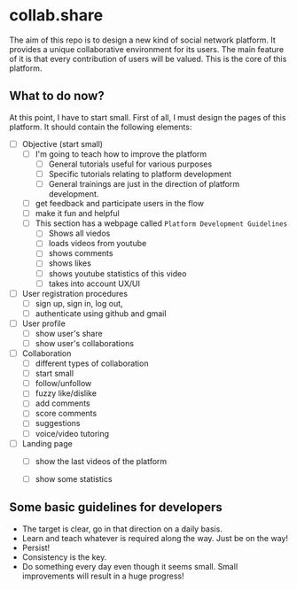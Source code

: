 # collab.share

The aim of this repo is to design a new kind of social network platform. It provides a unique collaborative environment for its users. The main feature of it is that every contribution of users will be valued. This is the core of this platform. 

## What to do now?
At this point, I have to start small. First of all, I must design the pages of this platform. It should contain the following elements:

- [ ] Objective (start small) 
    - [ ] I'm going to teach how to improve the platform
        - [ ] General tutorials useful for various purposes
        - [ ] Specific tutorials relating to platform development
        - [ ] General trainings are just in the direction of platform development.
    - [ ] get feedback and participate users in the flow
    - [ ] make it fun and helpful
    - [ ] This section has a webpage called `Platform Development Guidelines`
        - [ ] Shows all viedos
        - [ ] loads videos from youtube
        - [ ] shows comments
        - [ ] shows likes
        - [ ] shows youtube statistics of this video
        - [ ] takes into account UX/UI
    
- [ ] User registration procedures
    - [ ] sign up, sign in, log out, 
    - [ ] authenticate using github and gmail

- [ ] User profile
    - [ ] show user's share
    - [ ] show user's collaborations

- [ ] Collaboration
    - [ ] different types of collaboration
    - [ ] start small
    - [ ] follow/unfollow
    - [ ] fuzzy like/dislike
    - [ ] add comments
    - [ ] score comments
    - [ ] suggestions
    - [ ] voice/video tutoring

- [ ] Landing page
    - [ ] show the last videos of the platform
    - [ ] show some statistics


## Some basic guidelines for developers
- The target is clear, go in that direction on a daily basis.
- Learn and teach whatever is required along the way. Just be on the way!
- Persist!
- Consistency is the key.
- Do something every day even though it seems small. Small improvements will result in a huge progress!

